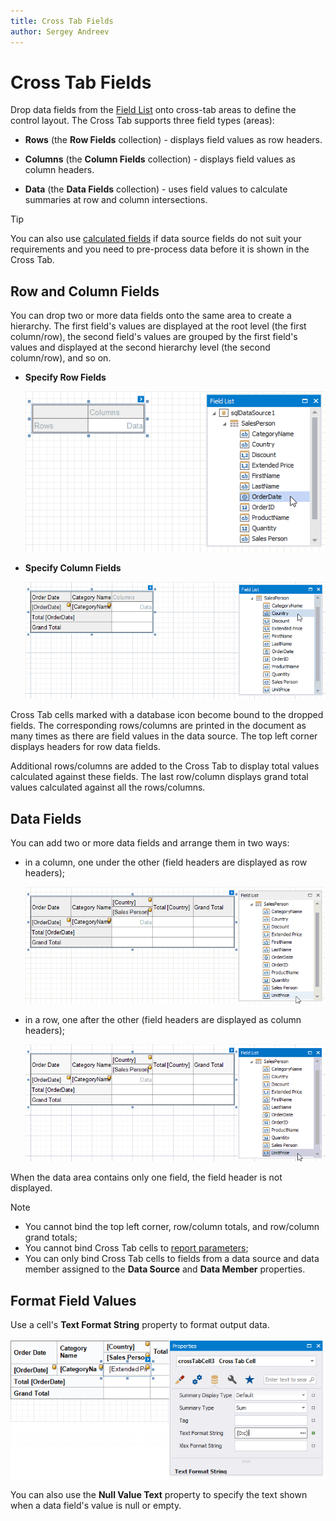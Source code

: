 ```yaml
---
title: Cross Tab Fields
author: Sergey Andreev
---
```

# Cross Tab Fields

Drop data fields from the [Field List](../../report-designer-tools/ui-panels/field-list.md) onto cross-tab areas to define the control layout. The Cross Tab supports three field types (areas):

* **Rows** (the **Row Fields** collection) - displays field values as row headers.

* **Columns** (the **Column Fields** collection) - displays field values as column headers.

* **Data** (the **Data Fields** collection) - uses field values to calculate summaries at row and column intersections.

> [!Tip]
> You can also use [calculated fields](../../shape-report-data/use-calculated-fields.md) if data source fields do not suit your requirements and you need to pre-process data before it is shown in the Cross Tab.

## Row and Column Fields

You can drop two or more data fields onto the same area to create a hierarchy. The first field's values are displayed at the root level (the first column/row), the second field's values are grouped by the first field's values and displayed at the second hierarchy level (the second column/row), and so on.

* **Specify Row Fields**

  ![](../../../../../images/eurd-win-cross-tab-specify-row-fields.gif)

* **Specify Column Fields**

  ![](../../../../../images/eurd-win-cross-tab-specify-column-fields.gif)

Cross Tab cells marked with a database icon become bound to the dropped fields. The corresponding rows/columns are printed in the document as many times as there are field values in the data source. The top left corner displays headers for row data fields. 

Additional rows/columns are added to the Cross Tab to display total values calculated against these fields. The last row/column displays grand total values calculated against all the rows/columns.

## Data Fields

You can add two or more data fields and arrange them in two ways:

* in a column, one under the other (field headers are displayed as row headers);

  ![](../../../../../images/eurd-win-cross-tab-specify-data-fields-in-column.gif)

* in a row, one after the other (field headers are displayed as column headers);

   ![](../../../../../images/eurd-win-cross-tab-specify-data-fields-in-row.gif)

When the data area contains only one field, the field header is not displayed.

> [!NOTE]
> * You cannot bind the top left corner, row/column totals, and row/column grand totals;
> * You cannot bind Cross Tab cells to [report parameters](../../shape-report-data/use-report-parameters.md);
> * You can only bind Cross Tab cells to fields from a data source and data member assigned to the **Data Source** and **Data Member** properties.

## Format Field Values

Use a cell's **Text Format String** property to format output data.

![](../../../../../images/eurd-win-cross-tab-cell-format-string-property.png)

You can also use the **Null Value Text** property to specify the text shown when a data field's value is null or empty.